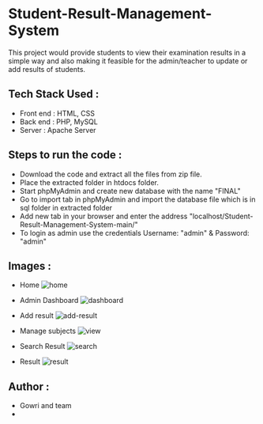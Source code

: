 # Student-Result-Management-System
This project would provide students to view their examination results in a simple way and also making it feasible for the admin/teacher to update or add results of students.

## Tech Stack Used : 
* Front end : HTML, CSS
* Back end : PHP, MySQL
* Server : Apache Server

## Steps to run the code : 
* Download the code and extract all the files from zip file.
* Place the extracted folder in htdocs folder.
* Start phpMyAdmin and create new database with the name "FINAL"
* Go to import tab in phpMyAdmin and import the database file which is in sql folder in extracted folder
* Add new tab in your browser and enter the address "localhost/Student-Result-Management-System-main/"
* To login as admin use the credentials Username: "admin" & Password: "admin"

## Images : 
* Home
![home](https://user-images.githubusercontent.com/89544124/210182389-bc631a22-10e8-4326-8337-b6a2de55cc70.png)

* Admin Dashboard
![dashboard](https://user-images.githubusercontent.com/89544124/210182399-f98e25ec-bc1f-4c8a-9756-124f99a4595f.png)

* Add result
![add-result](https://user-images.githubusercontent.com/89544124/210182415-6ed8d4a7-61dc-46aa-9dbb-5aaa66b6de8f.png)

* Manage subjects
![view](https://user-images.githubusercontent.com/89544124/210182432-ee13fe08-ee56-45dc-8432-caf69e6c989a.png)

* Search Result
![search](https://user-images.githubusercontent.com/89544124/210182438-d9b26e95-6a7a-4369-90f4-3d0f0c9a783e.png)

* Result
![result](https://user-images.githubusercontent.com/89544124/210182445-1e1b5291-55a2-4259-9fad-df46edef7736.png)

## Author : 
* Gowri and team
* 
